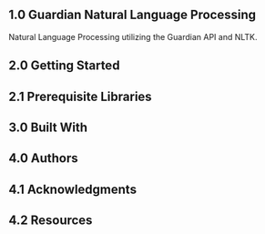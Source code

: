 ## 1.0 Guardian Natural Language Processing ##
Natural Language Processing utilizing the Guardian API and NLTK.

## 2.0 Getting Started ##

## 2.1 Prerequisite Libraries ##

## 3.0 Built With ##

## 4.0 Authors ##

## 4.1 Acknowledgments ##

## 4.2 Resources ##